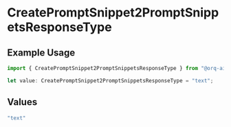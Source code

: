 # CreatePromptSnippet2PromptSnippetsResponseType

## Example Usage

```typescript
import { CreatePromptSnippet2PromptSnippetsResponseType } from "@orq-ai/node/models/operations";

let value: CreatePromptSnippet2PromptSnippetsResponseType = "text";
```

## Values

```typescript
"text"
```